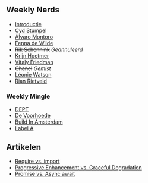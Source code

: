 ## Weekly Nerds
-   [Introductie](./wiki/Weekly-Nerds)
-   [Cyd Stumpel](./Cyd-Stumpel)
-   [Alvaro Montoro](./Alvaro-Montoro)
-   [Fenna de Wilde](./Fenna-de-Wilde)
-   <s>Rik Schennink</s> *Geannuleerd*
-   [Krijn Hoetmer](./Krijn-Hoetmer)
-   [Vitaly Friedman](./Vitaly-Friedman)
-   <s>Chanel</s> *Gemist*
-   [Léonie Watson](./Léonie-Watson)
-   [Rian Rietveld](./Rian-Rietveld)

### Weekly Mingle
-   [DEPT](./DEPT)
-   [De Voorhoede](./De-Voorhoede)
-   [Build In Amsterdam](./Build-In-Amsterdam)
-   [Label A](./Label-A)


## Artikelen
-   [Require vs. import](./Require-vs-import)
-   [Progressive Enhancement vs. Graceful Degradation](./PE-vs-GD)
-   [Promise vs. Async await](./promise-vs-async-await)

